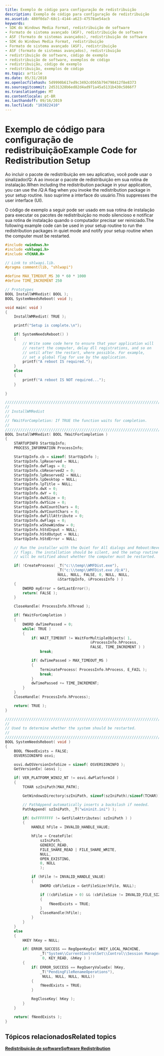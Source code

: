 ```yaml
---
title: Exemplo de código para configuração de redistribuição
description: Exemplo de código para configuração de redistribuição
ms.assetid: 480f0da7-68c1-4144-a623-47578ae54acb
keywords:
- SDK do Windows Media Format, redistribuição de software
- Formato de sistema avançado (ASF), redistribuição de software
- ASF (formato de sistemas avançados), redistribuição de software
- SDK do Windows Media Format, redistribuição
- Formato de sistema avançado (ASF), redistribuição
- ASF (formato de sistemas avançados), redistribuição
- redistribuição de software, código de exemplo
- redistribuição de software, exemplos de código
- redistribuição, código de exemplo
- redistribuição, exemplos de código
ms.topic: article
ms.date: 05/31/2018
ms.openlocfilehash: 5d9990b617ed9c3492c0565b794798412f8e8373
ms.sourcegitcommit: 2d531328b6ed82d4ad971a45a5131b430c5866f7
ms.translationtype: MT
ms.contentlocale: pt-BR
ms.lasthandoff: 09/16/2019
ms.locfileid: "103822410"
---
```

# <a name="example-code-for-redistribution-setup"></a><span data-ttu-id="95c48-113">Exemplo de código para configuração de redistribuição</span><span class="sxs-lookup"><span data-stu-id="95c48-113">Example Code for Redistribution Setup</span></span>

<span data-ttu-id="95c48-114">Ao incluir o pacote de redistribuição em seu aplicativo, você pode usar o sinalizador/Q: A ao invocar o pacote de redistribuição em sua rotina de instalação.</span><span class="sxs-lookup"><span data-stu-id="95c48-114">When including the redistribution package in your application, you can use the /Q:A flag when you invoke the redistribution package in your setup routine.</span></span> <span data-ttu-id="95c48-115">Isso suprime a interface do usuário.</span><span class="sxs-lookup"><span data-stu-id="95c48-115">This suppresses the user interface (UI).</span></span>

<span data-ttu-id="95c48-116">O código de exemplo a seguir pode ser usado em sua rotina de instalação para executar os pacotes de redistribuição no modo silencioso e notificar sua rotina de instalação quando o computador precisar ser reiniciado.</span><span class="sxs-lookup"><span data-stu-id="95c48-116">The following example code can be used in your setup routine to run the redistribution packages in quiet mode and notify your setup routine when the computer must be restarted.</span></span>


```C++
#include <windows.h>
#include <shlwapi.h>
#include <TCHAR.H>

// Link to shlwapi.lib.
#pragma comment(lib, "shlwapi")

#define MAX_TIMEOUT_MS 30 * 60 * 1000
#define TIME_INCREMENT 250

// Prototypes
BOOL InstallWMRedist( BOOL );
BOOL SystemNeedsReboot( void );

void main( void )
{
    InstallWMRedist( TRUE );

    printf("Setup is complete.\n");

    if( SystemNeedsReboot() )
    {
        // Write some code here to ensure that your application will 
        // restart the computer, delay dll registrations, and so on 
        // until after the restart, where possible. For example, 
        // set a global flag for use by the application.
        printf("A reboot IS required.");
    }
    else
    {
        printf("A reboot IS NOT required...");
    }
    
}

///////////////////////////////////////////////////////////////////////
// 
// InstallWMRedist
//
// fWaitForCompletion: If TRUE the function waits for completion.
//
///////////////////////////////////////////////////////////////////////
BOOL InstallWMRedist( BOOL fWaitForCompletion )
{
    STARTUPINFO StartUpInfo;
    PROCESS_INFORMATION ProcessInfo;

    StartUpInfo.cb = sizeof( StartUpInfo );
    StartUpInfo.lpReserved = NULL;
    StartUpInfo.dwFlags = 0;
    StartUpInfo.cbReserved2 = 0;
    StartUpInfo.lpReserved2 = NULL; 
    StartUpInfo.lpDesktop = NULL;
    StartUpInfo.lpTitle = NULL;
    StartUpInfo.dwX = 0;
    StartUpInfo.dwY = 0;
    StartUpInfo.dwXSize = 0;
    StartUpInfo.dwYSize = 0;
    StartUpInfo.dwXCountChars = 0;
    StartUpInfo.dwYCountChars = 0;
    StartUpInfo.dwFillAttribute = 0;
    StartUpInfo.dwFlags = 0;
    StartUpInfo.wShowWindow = 0;
    StartUpInfo.hStdInput = NULL;
    StartUpInfo.hStdOutput = NULL;
    StartUpInfo.hStdError = NULL;

    // Run the installer with the Quiet for All dialogs and Reboot:Never 
    // flags. The installation should be silent, and the setup routine  
    // will be notified about whether the computer must be restarted.

    if( !CreateProcess( _T("c:\\temp\\WMFDist.exe"), 
                        _T("c:\\temp\\WMFDist.exe /Q:A"), 
                        NULL, NULL, FALSE, 0, NULL, NULL, 
                        &StartUpInfo, &ProcessInfo ) )
    {
        DWORD myError = GetLastError();
        return( FALSE );
    }

    CloseHandle( ProcessInfo.hThread );

    if( fWaitForCompletion )
    {
        DWORD dwTimePassed = 0;
        while( TRUE )
        {
            if( WAIT_TIMEOUT != WaitForMultipleObjects( 1, 
                                       &ProcessInfo.hProcess, 
                                       FALSE, TIME_INCREMENT ) )
                break;

            if( dwTimePassed > MAX_TIMEOUT_MS )
            {
                TerminateProcess( ProcessInfo.hProcess, E_FAIL );
                break;
            }
            dwTimePassed += TIME_INCREMENT;
        }
    }
    CloseHandle( ProcessInfo.hProcess);

    return( TRUE );
}

///////////////////////////////////////////////////////////////////////
//
// Used to determine whether the system should be restarted.
//
///////////////////////////////////////////////////////////////////////
BOOL SystemNeedsReboot( void )
{
    BOOL fNeedExists = FALSE;
    OSVERSIONINFO osvi;

    osvi.dwOSVersionInfoSize = sizeof( OSVERSIONINFO );
    GetVersionEx( &osvi );

    if( VER_PLATFORM_WIN32_NT != osvi.dwPlatformId )
    {
        TCHAR szIniPath[MAX_PATH];

        GetWindowsDirectory(szIniPath, sizeof(szIniPath)/sizeof(TCHAR));

        // PathAppend automatically inserts a backslash if needed.
        PathAppend( szIniPath, _T("wininit.ini") );

        if( 0xFFFFFFFF != GetFileAttributes( szIniPath ) )
        {
            HANDLE hFile = INVALID_HANDLE_VALUE;

            hFile = CreateFile(
                szIniPath, 
                GENERIC_READ, 
                FILE_SHARE_READ | FILE_SHARE_WRITE, 
                NULL,
                OPEN_EXISTING,
                0, NULL
                );

            if (hFile != INVALID_HANDLE_VALUE)
            {
                DWORD cbFileSize = GetFileSize(hFile, NULL);

                if ((cbFileSize > 0) && (cbFileSize != INVALID_FILE_SIZE))
                {
                    fNeedExists = TRUE;
                }
                CloseHandle(hFile);
            }
        }
    }
    else
    {
        HKEY hKey = NULL;

        if( ERROR_SUCCESS == RegOpenKeyEx( HKEY_LOCAL_MACHINE, 
                _T("System\\CurrentControlSet\\Control\\Session Manager"), 
                 0, KEY_READ, &hKey ) )
        {
            if( ERROR_SUCCESS == RegQueryValueEx( hKey, 
                _T("PendingFileRenameOperations"), 
                 NULL, NULL, NULL, NULL))
            {
                fNeedExists = TRUE;
            }

            RegCloseKey( hKey );
        }
    }

    return( fNeedExists );
}
```



## <a name="related-topics"></a><span data-ttu-id="95c48-117">Tópicos relacionados</span><span class="sxs-lookup"><span data-stu-id="95c48-117">Related topics</span></span>

<dl> <dt>

[<span data-ttu-id="95c48-118">**Redistribuição de software**</span><span class="sxs-lookup"><span data-stu-id="95c48-118">**Software Redistribution**</span></span>](software-redistribution.md)
</dt> </dl>

 

 




